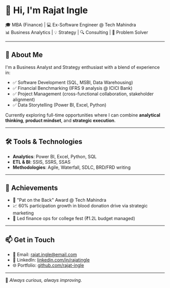 # 👋 Hi, I'm Rajat Ingle

🎓 MBA (Finance) | 💻 Ex-Software Engineer @ Tech Mahindra  
📊 Business Analytics | 💡 Strategy | 🔍 Consulting | 🧠 Problem Solver

---

## 🚀 About Me

I'm a Business Analyst and Strategy enthusiast with a blend of experience in:
- ✅ Software Development (SQL, MSBI, Data Warehousing)
- ✅ Financial Benchmarking (IFRS 9 analysis @ ICICI Bank)
- ✅ Project Management (cross-functional collaboration, stakeholder alignment)
- ✅ Data Storytelling (Power BI, Excel, Python)

Currently exploring full-time opportunities where I can combine **analytical thinking**, **product mindset**, and **strategic execution**.

---

## 🛠️ Tools & Technologies

- **Analytics**: Power BI, Excel, Python, SQL  
- **ETL & BI**: SSIS, SSRS, SSAS  
- **Methodologies**: Agile, Waterfall, SDLC, BRD/FRD writing  

---

## 🎯 Achievements

- 🏅 "Pat on the Back" Award @ Tech Mahindra  
- 📈 60% participation growth in blood donation drive via strategic marketing  
- 💼 Led finance ops for college fest (₹1.2L budget managed)

---

## 📫 Get in Touch

- 📧 Email: rajat.ingle@email.com  
- 💼 LinkedIn: [linkedin.com/in/rajatingle](https://linkedin.com/in/rajatingle)
- 🌐 Portfolio: [github.com/rajat-ingle](https://github.com/rajat-ingle)

---

🔎 *Always curious, always improving.*

